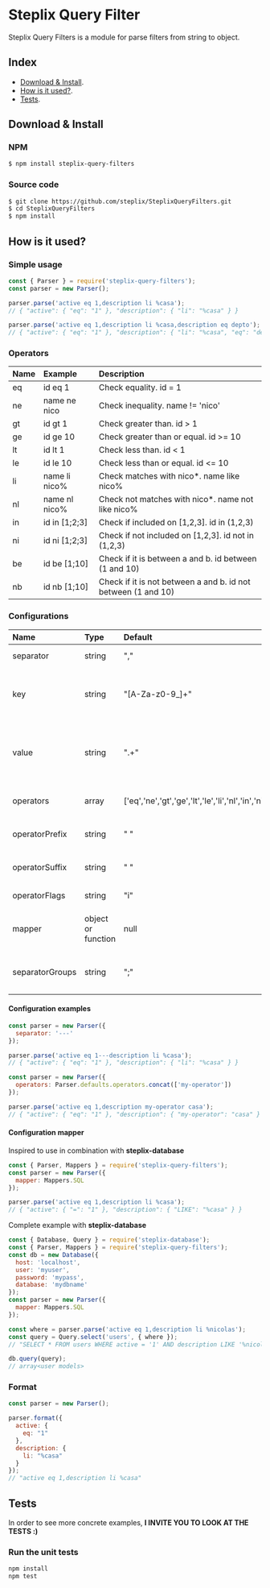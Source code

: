 # Steplix Query Filter

Steplix Query Filters is a module for parse filters from string to object.

## Index

* [Download & Install][install].
* [How is it used?][how_is_it_used].
* [Tests][tests].

## Download & Install

### NPM
```bash
$ npm install steplix-query-filters
```

### Source code
```bash
$ git clone https://github.com/steplix/SteplixQueryFilters.git
$ cd SteplixQueryFilters
$ npm install
```

## How is it used?

### Simple usage
```js
const { Parser } = require('steplix-query-filters');
const parser = new Parser();

parser.parse('active eq 1,description li %casa');
// { "active": { "eq": "1" }, "description": { "li": "%casa" } }

parser.parse('active eq 1,description li %casa,description eq depto');
// { "active": { "eq": "1" }, "description": { "li": "%casa", "eq": "depto" } }
```

### Operators
| Name | Example         | Description                                                   |
|:-----|:----------------|:--------------------------------------------------------------|
| eq   | id eq 1         | Check equality. id = 1                                        |
| ne   | name ne nico    | Check inequality. name != 'nico'                              |
| gt   | id gt 1         | Check greater than. id > 1                                    |
| ge   | id ge 10        | Check greater than or equal. id >= 10                         |
| lt   | id lt 1         | Check less than. id < 1                                       |
| le   | id le 10        | Check less than or equal. id <= 10                            |
| li   | name li nico%   | Check matches with nico*. name like nico%                     |
| nl   | name nl nico%   | Check not matches with nico*. name not like nico%             |
| in   | id in [1;2;3]   | Check if included on [1,2,3]. id in (1,2,3)                   |
| ni   | id ni [1;2;3]   | Check if not included on [1,2,3]. id not in (1,2,3)           |
| be   | id be [1;10]    | Check if it is between a and b. id between (1 and 10)         |
| nb   | id nb [1;10]    | Check if it is not between a and b. id not between (1 and 10) |

### Configurations
| Name            | Type               | Default                                                            | Description                                           |
|:----------------|:-------------------|:--------------------------------------------------------------|:------------------------------------------------------|
| separator       | string             | ","                                                           | Filter separator.                                     |
| key             | string             | "[A-Za-z0-9_]+"                                               | String with RegExp format for match key on filters.   |
| value           | string             | ".+"                                                          | String with RegExp format for match value on filters. |
| operators       | array              | ['eq','ne','gt','ge','lt','le','li','nl','in','ni','be','nb'] | Operators known to the parser.                        |
| operatorPrefix  | string             | " "                                                           | Operator prefix in the string filter.                 |
| operatorSuffix  | string             | " "                                                           | Operator suffix in the string filter.                 |
| operatorFlags   | string             | "i"                                                           | Operator regexp flag.                                 |
| mapper          | object or function | null                                                          | Mapper used to replace operators.                     |
| separatorGroups | string             | ";"                                                           | Filter group separator. Example "id in [1;2;3]"       |

#### Configuration examples
```js
const parser = new Parser({
  separator: '---'
});

parser.parse('active eq 1---description li %casa');
// { "active": { "eq": "1" }, "description": { "li": "%casa" } }
```

```js
const parser = new Parser({
  operators: Parser.defaults.operators.concat(['my-operator'])
});

parser.parse('active eq 1,description my-operator casa');
// { "active": { "eq": "1" }, "description": { "my-operator": "casa" } }
```

#### Configuration mapper

Inspired to use in combination with **steplix-database**

```js
const { Parser, Mappers } = require('steplix-query-filters');
const parser = new Parser({
  mapper: Mappers.SQL
});

parser.parse('active eq 1,description li %casa');
// { "active": { "=": "1" }, "description": { "LIKE": "%casa" } }
```

Complete example with **steplix-database**
```js
const { Database, Query } = require('steplix-database');
const { Parser, Mappers } = require('steplix-query-filters');
const db = new Database({
  host: 'localhost',
  user: 'myuser',
  password: 'mypass',
  database: 'mydbname'
});
const parser = new Parser({
  mapper: Mappers.SQL
});

const where = parser.parse('active eq 1,description li %nicolas');
const query = Query.select('users', { where });
// "SELECT * FROM users WHERE active = '1' AND description LIKE '%nicolas'"

db.query(query);
// array<user models>
```

### Format
```js
const parser = new Parser();

parser.format({
  active: {
    eq: "1"
  },
  description: {
    li: "%casa"
  }
});
// "active eq 1,description li %casa"
```

## Tests

In order to see more concrete examples, **I INVITE YOU TO LOOK AT THE TESTS :)**

### Run the unit tests
```bash
npm install
npm test
```

<!-- deep links -->
[install]: #download--install
[how_is_it_used]: #how-is-it-used
[tests]: #tests
